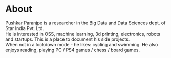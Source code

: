 # About

Pushkar Paranjpe is a researcher in the Big Data and Data Sciences dept. of Star India Pvt. Ltd.  
He is interested in OSS, machine learning, 3d printing, electronics, robots and startups. This is a place to document his side projects.  
When not in a lockdown mode - he likes: cycling and swimming. He also enjoys reading, playing PC / PS4 games / chess / board games.

